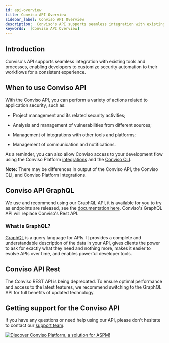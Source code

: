 ```yaml
---
id: api-overview
title: Conviso API Overview
sidebar_label: Conviso API Overview
description:  Conviso's API supports seamless integration with existing tools and processes, enabling developers to customize security automation to their workflows for a consistent experience. Get to know!
keywords:  [Conviso API Overview]
---
```


## Introduction
Conviso's API supports seamless integration with existing tools and processes, enabling developers to customize security automation to their workflows for a consistent experience.

## When to use Conviso API

With the Conviso API, you can perform a variety of actions related to application security, such as:

- Project management and its related security activities;

- Analysis and management of vulnerabilities from different sources;

- Management of integrations with other tools and platforms;

- Management of communication and notifications.


As a reminder, you can also allow Conviso access to your development flow using the Conviso Platform [integrations](../integrations/integrations_intro.md) and the [Conviso CLI](../cli/installation.md).

**Note:** There may be differences in output of the Conviso API, the Conviso CLI, and Conviso Platform Integrations. 

## Conviso API GraphQL
We use and recommend using our GraphQL API, it is available for you to try as endpoints are released, see the [documentation here](../api/graphql/introduction.md). Conviso's GraphQL API will replace Conviso's Rest API.

### What is GraphQL?
[GraphQL](https://graphql.org/) is a query language for APIs. It provides a complete and understandable description of the data in your API, gives clients the power to ask for exactly what they need and nothing more, makes it easier to evolve APIs over time, and enables powerful developer tools.

## Conviso API Rest
The Conviso REST API is being deprecated. To ensure optimal performance and access to the latest features, we recommend switching to the GraphQL API for full benefits of updated technology. 

## Getting support for the Conviso API
If you have any questions or need help using our API, please don't hesitate to contact our [support team](mailto:support@convisoappsec.com).

[![Discover Conviso Platform, a solution for ASPM!](https://no-cache.hubspot.com/cta/default/5613826/interactive-125788977029.png)](https://cta-service-cms2.hubspot.com/web-interactives/public/v1/track/redirect?encryptedPayload=AVxigLKtcWzoFbzpyImNNQsXC9S54LjJuklwM39zNd7hvSoR%2FVTX%2FXjNdqdcIIDaZwGiNwYii5hXwRR06puch8xINMyL3EXxTMuSG8Le9if9juV3u%2F%2BX%2FCKsCZN1tLpW39gGnNpiLedq%2BrrfmYxgh8G%2BTcRBEWaKasQ%3D&webInteractiveContentId=125788977029&portalId=5613826)